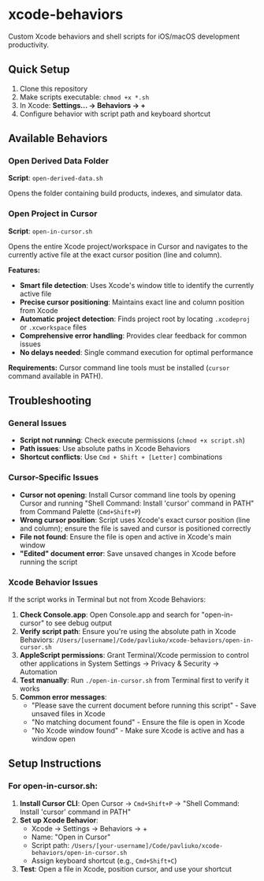 # xcode-behaviors

Custom Xcode behaviors and shell scripts for iOS/macOS development productivity.

## Quick Setup

1. Clone this repository
2. Make scripts executable: `chmod +x *.sh`
3. In Xcode: **Settings... → Behaviors → +** 
4. Configure behavior with script path and keyboard shortcut

## Available Behaviors

### Open Derived Data Folder
**Script**: `open-derived-data.sh`  

Opens the folder containing build products, indexes, and simulator data.

### Open Project in Cursor
**Script**: `open-in-cursor.sh`  

Opens the entire Xcode project/workspace in Cursor and navigates to the currently active file at the exact cursor position (line and column). 

**Features:**
- **Smart file detection**: Uses Xcode's window title to identify the currently active file
- **Precise cursor positioning**: Maintains exact line and column position from Xcode
- **Automatic project detection**: Finds project root by locating `.xcodeproj` or `.xcworkspace` files
- **Comprehensive error handling**: Provides clear feedback for common issues
- **No delays needed**: Single command execution for optimal performance

**Requirements:** Cursor command line tools must be installed (`cursor` command available in PATH).

## Troubleshooting

### General Issues
- **Script not running**: Check execute permissions (`chmod +x script.sh`)
- **Path issues**: Use absolute paths in Xcode Behaviors
- **Shortcut conflicts**: Use `Cmd + Shift + [Letter]` combinations

### Cursor-Specific Issues
- **Cursor not opening**: Install Cursor command line tools by opening Cursor and running "Shell Command: Install 'cursor' command in PATH" from Command Palette (`Cmd+Shift+P`)
- **Wrong cursor position**: Script uses Xcode's exact cursor position (line and column); ensure the file is saved and cursor is positioned correctly
- **File not found**: Ensure the file is open and active in Xcode's main window
- **"Edited" document error**: Save unsaved changes in Xcode before running the script

### Xcode Behavior Issues
If the script works in Terminal but not from Xcode Behaviors:

1. **Check Console.app**: Open Console.app and search for "open-in-cursor" to see debug output
2. **Verify script path**: Ensure you're using the absolute path in Xcode Behaviors: `/Users/[username]/Code/pavliuko/xcode-behaviors/open-in-cursor.sh`
3. **AppleScript permissions**: Grant Terminal/Xcode permission to control other applications in System Settings → Privacy & Security → Automation
4. **Test manually**: Run `./open-in-cursor.sh` from Terminal first to verify it works
5. **Common error messages**:
   - "Please save the current document before running this script" - Save unsaved files in Xcode
   - "No matching document found" - Ensure the file is open in Xcode
   - "No Xcode window found" - Make sure Xcode is active and has a window open

## Setup Instructions

### For open-in-cursor.sh:
1. **Install Cursor CLI**: Open Cursor → `Cmd+Shift+P` → "Shell Command: Install 'cursor' command in PATH"
2. **Set up Xcode Behavior**: 
   - Xcode → Settings → Behaviors → +
   - Name: "Open in Cursor"
   - Script path: `/Users/[your-username]/Code/pavliuko/xcode-behaviors/open-in-cursor.sh`
   - Assign keyboard shortcut (e.g., `Cmd+Shift+C`)
3. **Test**: Open a file in Xcode, position cursor, and use your shortcut
